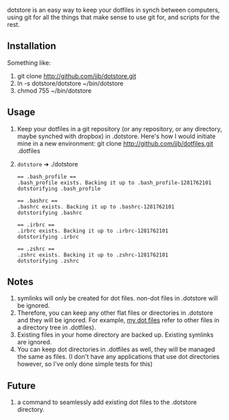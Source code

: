 dotstore is an easy way to keep your dotfiles in synch between computers, using git for all the things that make sense to use git for, and scripts for the rest.

## Installation

Something like:

1.  git clone http://github.com/jjb/dotstore.git
2.  ln -s dotstore/dotstore ~/bin/dotstore
3.  chmod 755 ~/bin/dotstore

## Usage

1.  Keep your dotfiles in a git repository (or any repository, or any directory, maybe synched with dropbox) in .dotstore. Here's how I would initiate mine in a new environment:
        git clone http://github.com/jjb/dotfiles.git .dotfiles
2.  `dotstore` 
        ➔ ./dotstore 

        == .bash_profile ==
        .bash_profile exists. Backing it up to .bash_profile-1281762101
        dotstorifying .bash_profile

        == .bashrc ==
        .bashrc exists. Backing it up to .bashrc-1281762101
        dotstorifying .bashrc

        == .irbrc ==
        .irbrc exists. Backing it up to .irbrc-1281762101
        dotstorifying .irbrc

        == .zshrc ==
        .zshrc exists. Backing it up to .zshrc-1281762101
        dotstorifying .zshrc

## Notes
1.  symlinks will only be created for dot files. non-dot files in .dotstore will be ignored.
2.  Therefore, you can keep any other flat files or directories in .dotstore and they will be ignored. For example, [my dot files](http://github.com/jjb/dotfiles) refer to other files in a directory tree in .dotfiles).
3.  Existing files in your home directory are backed up. Existing symlinks are ignored.
4.  You can keep dot directories in .dotfiles as well, they will be managed the same as files. (I don't have any applications that use dot directories however, so I've only done simple tests for this)

## Future
1.  a command to seamlessly add existing dot files to the .dotstore directory.